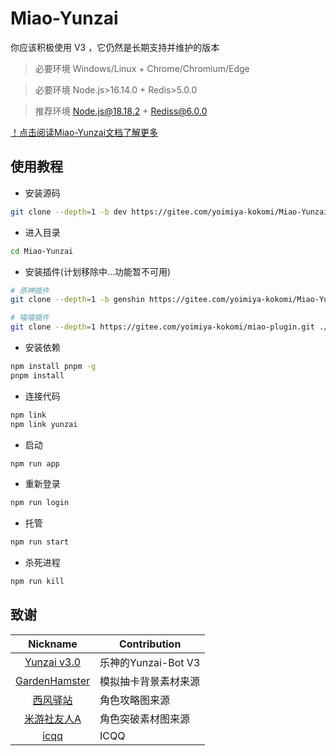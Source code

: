 # Miao-Yunzai

你应该积极使用 V3 ，它仍然是长期支持并维护的版本

> 必要环境 Windows/Linux + Chrome/Chromium/Edge

> 必要环境 Node.js>16.14.0 + Redis>5.0.0

> 推荐环境 Node.js@18.18.2 + Rediss@6.0.0

[！点击阅读Miao-Yunzai文档了解更多](https://ningmengchongshui.github.io/Miao-Yunzai-Docs/)

## 使用教程

- 安装源码

```sh
git clone --depth=1 -b dev https://gitee.com/yoimiya-kokomi/Miao-Yunzai.git
```

- 进入目录

```sh
cd Miao-Yunzai
```

- 安装插件(计划移除中...功能暂不可用)

```sh
# 原神插件
git clone --depth=1 -b genshin https://gitee.com/yoimiya-kokomi/Miao-Yunzai.git ./plugins/genshin/

# 喵喵插件
git clone --depth=1 https://gitee.com/yoimiya-kokomi/miao-plugin.git ./plugins/miao-plugin/
```

- 安装依赖

```sh
npm install pnpm -g
pnpm install
```

- 连接代码

```sh
npm link
npm link yunzai
```

- 启动

```sh
npm run app
```

- 重新登录

```sh
npm run login
```

- 托管

```sh
npm run start
```

- 杀死进程

```sh
npm run kill
```

## 致谢

|                           Nickname                            | Contribution         |
| :-----------------------------------------------------------: | -------------------- |
|      [Yunzai v3.0](https://gitee.com/le-niao/Yunzai-Bot)      | 乐神的Yunzai-Bot V3  |
| [GardenHamster](https://github.com/GardenHamster/GenshinPray) | 模拟抽卡背景素材来源 |
|    [西风驿站](https://bbs.mihoyo.com/ys/collection/839181)    | 角色攻略图来源       |
|  [米游社友人A](https://bbs.mihoyo.com/ys/collection/428421)   | 角色突破素材图来源   |
|            [icqq](https://github.com/icqqjs/icqq)             | ICQQ                 |
